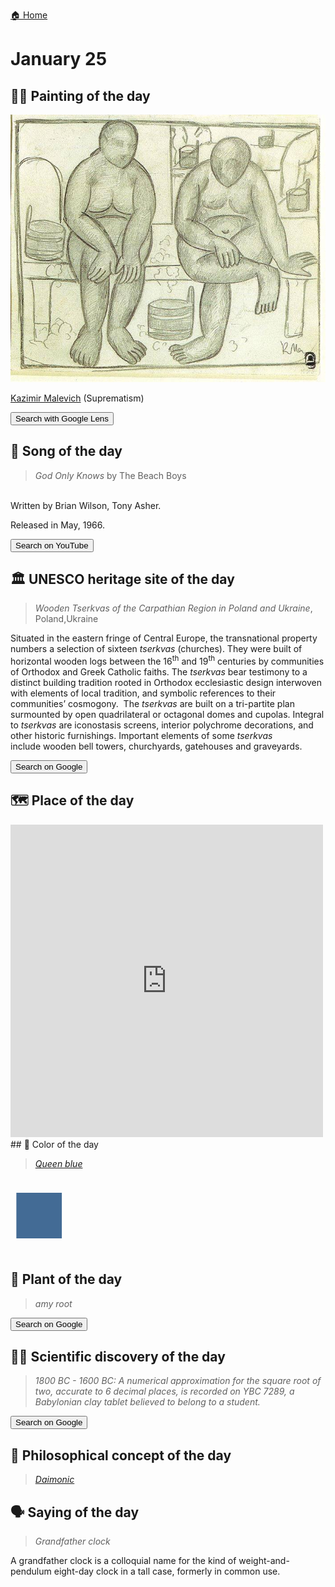 
[🏠 Home](../../index.md)

# January 25

## 🧑‍🎨 Painting of the day

<img width="600" src="../img/Kazimir_Malevich_2.jpg">

[Kazimir Malevich](http://en.wikipedia.org/wiki/Kazimir_Malevich) (Suprematism)

<button class="btn btn-success"
onclick=" window.open('https://lens.google.com/uploadbyurl?url=https://iretes.github.io/one-a-day/data/img/Kazimir_Malevich_2.jpg','_blank')">
Search with Google Lens
</button>

## 🎼 Song of the day

> *God Only Knows*
by The Beach Boys

<br />Written by Brian Wilson, Tony Asher.

Released in May, 1966.

<button class="btn btn-success"
onclick=" window.open('http://www.youtube.com/search?q=God Only Knows by The Beach Boys','_blank')">
Search on YouTube
</button>

## 🏛️ UNESCO heritage site of the day

> *Wooden <em>Tserkvas</em> of the Carpathian Region in Poland and Ukraine*, Poland,Ukraine

<p>Situated in the eastern fringe of Central Europe, the transnational property numbers a selection of sixteen&nbsp;<em>tserkvas&nbsp;</em>(churches). They were built of horizontal wooden logs between the 16<sup>th</sup>&nbsp;and 19<sup>th</sup>&nbsp;centuries by communities of Orthodox and Greek Catholic faiths. The&nbsp;<em>tserkvas</em>&nbsp;bear testimony to a distinct building tradition rooted in Orthodox ecclesiastic design interwoven with elements of local tradition, and symbolic references to their communities&rsquo; cosmogony.&nbsp;&nbsp;The&nbsp;<em>tserkva</em><em>s&nbsp;</em>are built on a tri-partite plan surmounted by open quadrilateral or octagonal domes and cupolas. Integral to <em>tserkvas</em> are iconostasis screens, interior polychrome decorations, and other historic furnishings. Important elements of some <em>tserkvas</em> include&nbsp;wooden bell towers, churchyards, gatehouses and graveyards.</p>

<button class="btn btn-success"
onclick=" window.open('http://www.google.com/search?q=Wooden <em>Tserkvas</em> of the Carpathian Region in Poland and Ukraine','_blank')">
Search on Google
</button>

## 🗺️ Place of the day

<iframe
src="https://www.mapcrunch.com"
name="mapcrunch"
width="500"
height="500"
allowTransparency="true"
scrolling="no"
frameborder="0"
>
</iframe>
## 🎨 Color of the day

> *[Queen blue](https://en.wikipedia.org/wiki/Royal_blue#Queen_blue)*

<div style="color:#436B95; font-size: 100px;">&#9632;</div>

## 🌿 Plant of the day

> *amy root*

<button class="btn btn-success"
onclick=" window.open('http://www.google.com/search?q=amy root','_blank')">
Search on Google
</button>

## 🧑‍🔬 Scientific discovery of the day

> *1800 BC - 1600 BC: A numerical approximation for the square root of two, accurate to 6 decimal places, is recorded on YBC 7289, a Babylonian clay tablet believed to belong to a student.*

<button class="btn btn-success"
onclick=" window.open('http://www.google.com/search?q=1800 BC - 1600 BC: A numerical approximation for the square root of two, accurate to 6 decimal places, is recorded on YBC 7289, a Babylonian clay tablet believed to belong to a student.','_blank')"> 
Search on Google
</button>

## 💭 Philosophical concept of the day

> *[Daimonic](https://en.wikipedia.org/wiki/Daimonic)*

## 🗣️ Saying of the day

> *Grandfather clock*

A   grandfather clock is a colloquial name for the kind of weight-and-pendulum eight-day clock in a tall case, formerly in common use.
